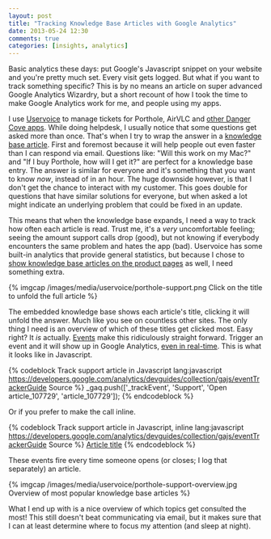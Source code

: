 ```yaml
---
layout: post
title: "Tracking Knowledge Base Articles with Google Analytics"
date: 2013-05-24 12:30
comments: true
categories: [insights, analytics]
---
```


Basic analytics these days: put Google's Javascript snippet on your website and you're pretty much set. Every visit gets logged. But what if you want to track something specific? This is by no means an article on super advanced Google Analytics Wizardry, but a short recount of how I took the time to make Google Analytics work for me, and people using my apps.

<!-- more -->

I use [Uservoice](http://uservoice.com) to manage tickets for Porthole, AirVLC and [other Danger Cove apps](http://dangercove.com). While doing helpdesk, I usually notice that some questions get asked more than once. That's when I try to wrap the answer in a [knowledge base article](http://porthole.uservoice.com/knowledgebase). First and foremost because it will help people out even faster than I can respond via email. Questions like: "Will this work on my Mac?" and "If I buy Porthole, how will I get it?" are perfect for a knowledge base entry. The answer is similar for everyone and it's something that you want to know _now_, instead of in an hour. The huge downside however, is that I don't get the chance to interact with my customer. This goes double for questions that have similar solutions for everyone, but when asked a lot might indicate an underlying problem that could be fixed in an update.

This means that when the knowledge base expands, I need a way to track how often each article is read. Trust me, it's a _very_ uncomfortable feeling; seeing the amount support calls drop (good), but not knowing if everybody encounters the same problem and hates the app (bad). Uservoice has some built-in analytics that provide general statistics, but because I chose to [show knowledge base articles on the product pages](http://getporthole.coms/upport) as well, I need something extra.

{% imgcap /images/media/uservoice/porthole-support.png Click on the title to unfold the full article %}

The embedded knowledge base shows each article's title, clicking it will unfold the answer. Much like you see on countless other sites. The only thing I need is an overview of which of these titles get clicked most. Easy right? It _is_ actually. [Events](https://developers.google.com/analytics/devguides/collection/gajs/eventTrackerGuide) make this ridiculously straight forward. Trigger an event and it will show up in Google Analytics, [even in real-time](http://techcrunch.com/2013/03/28/google-analytics-real-time-stats-now-feature-event-reports-device-breakdown-and-shortcuts/). This is what it looks like in Javascript.

{% codeblock Track support article in Javascript lang:javascript https://developers.google.com/analytics/devguides/collection/gajs/eventTrackerGuide Source %}
_gaq.push(['_trackEvent', 'Support', 'Open article_107729', 'article_107729']);
{% endcodeblock %}

Or if you prefer to make the call inline.

{% codeblock Track support article in Javascript, inline lang:javascript https://developers.google.com/analytics/devguides/collection/gajs/eventTrackerGuide Source %}
<a href="#" onclick="_gaq.push(['_trackEvent', 'Support', 'Open article_107729', 'article_107729']);">Article title</a>
{% endcodeblock %}

These events fire every time someone opens (or closes; I log that separately) an article.

{% imgcap /images/media/uservoice/porthole-support-overview.jpg Overview of most popular knowledge base articles %}

What I end up with is a nice overview of which topics get consulted the most! This still doesn't beat communicating via email, but it makes sure that I can at least determine where to focus my attention (and sleep at night).
